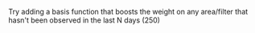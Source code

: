 
Try adding a basis function that boosts the weight on any area/filter that hasn't been observed in the last N days (250)
